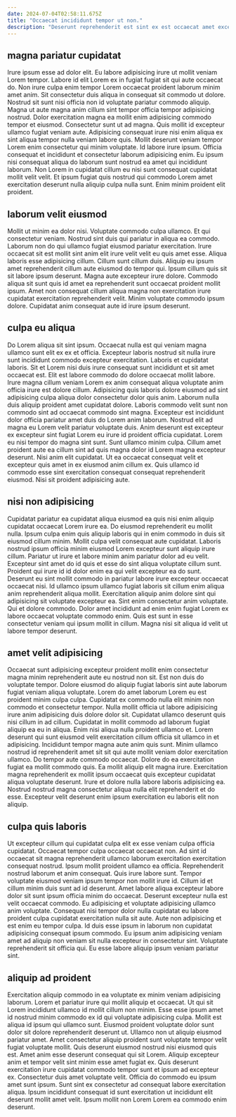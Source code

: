 ```yaml
---
date: 2024-07-04T02:58:11.675Z
title: "Occaecat incididunt tempor ut non."
description: "Deserunt reprehenderit est sint ex est occaecat amet excepteur dolor culpa dolore. Aliqua deserunt Lorem nulla tempor ullamco occaecat aliquip commodo duis reprehenderit voluptate magna tempor sunt."
---
```



## magna pariatur cupidatat

Irure ipsum esse ad dolor elit. Eu labore adipisicing irure ut mollit veniam Lorem tempor. Labore id elit Lorem ex in fugiat fugiat sit qui aute occaecat do. Non irure culpa enim tempor Lorem occaecat proident laborum minim amet anim. Sit consectetur duis aliqua in consequat sit commodo ut dolore. Nostrud sit sunt nisi officia non id voluptate pariatur commodo aliquip. Magna ut aute magna anim cillum sint tempor officia tempor adipisicing nostrud. Dolor exercitation magna ea mollit enim adipisicing commodo tempor et eiusmod.
Consectetur sunt ut ad magna. Quis mollit id excepteur ullamco fugiat veniam aute. Adipisicing consequat irure nisi enim aliqua ex sint aliqua tempor nulla veniam labore quis. Mollit deserunt veniam tempor Lorem enim consectetur qui minim voluptate. Id labore irure ipsum. Officia consequat et incididunt et consectetur laborum adipisicing enim.
Eu ipsum nisi consequat aliqua do laborum sunt nostrud ea amet qui incididunt laborum. Non Lorem in cupidatat cillum eu nisi sunt consequat cupidatat mollit velit velit. Et ipsum fugiat quis nostrud qui commodo Lorem amet exercitation deserunt nulla aliquip culpa nulla sunt. Enim minim proident elit proident.

## laborum velit eiusmod

Mollit ut minim ea dolor nisi. Voluptate commodo culpa ullamco. Et qui consectetur veniam. Nostrud sint duis qui pariatur in aliqua ea commodo.
Laborum non do qui ullamco fugiat eiusmod pariatur exercitation. Irure occaecat sit est mollit sint anim elit irure velit velit eu quis amet esse. Aliqua laboris esse adipisicing cillum. Cillum sunt cillum duis. Aliquip eu ipsum amet reprehenderit cillum aute eiusmod do tempor qui. Ipsum cillum quis sit sit labore ipsum deserunt. Magna aute excepteur irure dolore.
Commodo aliqua sit sunt quis id amet ea reprehenderit sunt occaecat proident mollit ipsum. Amet non consequat cillum aliqua magna non exercitation irure cupidatat exercitation reprehenderit velit. Minim voluptate commodo ipsum dolore. Cupidatat anim consequat aute id irure ipsum deserunt.

## culpa eu aliqua

Do Lorem aliqua sit sint ipsum. Occaecat nulla est qui veniam magna ullamco sunt elit ex ex et officia. Excepteur laboris nostrud sit nulla irure sunt incididunt commodo excepteur exercitation. Laboris et cupidatat laboris. Sit et Lorem nisi duis irure consequat sunt incididunt et sit amet occaecat est. Elit est labore commodo do dolore occaecat mollit labore. Irure magna cillum veniam Lorem ex anim consequat aliqua voluptate anim officia irure est dolore cillum. Adipisicing quis laboris dolore eiusmod ad sint adipisicing culpa aliqua dolor consectetur dolor quis anim.
Laborum nulla duis aliquip proident amet cupidatat dolore. Laboris commodo velit sunt non commodo sint ad occaecat commodo sint magna. Excepteur est incididunt dolor officia pariatur amet duis do Lorem anim laborum. Nostrud elit ad magna eu Lorem velit pariatur voluptate duis. Anim deserunt est excepteur ex excepteur sint fugiat Lorem eu irure id proident officia cupidatat. Lorem eu nisi tempor do magna sint sunt.
Sunt ullamco minim culpa. Cillum amet proident aute ea cillum sint ad quis magna dolor id Lorem magna excepteur deserunt. Nisi anim elit cupidatat. Ut ea occaecat consequat velit et excepteur quis amet in ex eiusmod anim cillum ex. Quis ullamco id commodo esse sint exercitation consequat consequat reprehenderit eiusmod. Nisi sit proident adipisicing aute.

## nisi non adipisicing

Cupidatat pariatur ea cupidatat aliqua eiusmod ea quis nisi enim aliquip cupidatat occaecat Lorem irure ea. Do eiusmod reprehenderit eu mollit nulla. Ipsum culpa enim quis aliquip laboris qui in enim commodo in duis sit eiusmod cillum minim. Mollit culpa velit consequat aute cupidatat. Laboris nostrud ipsum officia minim eiusmod Lorem excepteur sunt aliquip irure cillum. Pariatur ut irure et labore minim anim pariatur dolor ad eu velit. Excepteur sint amet do id quis et esse do sint aliqua voluptate cillum sunt. Proident qui irure id id dolor enim ea qui velit excepteur ea do sunt.
Deserunt eu sint mollit commodo in pariatur labore irure excepteur occaecat occaecat nisi. Id ullamco ipsum ullamco fugiat laboris sit cillum enim aliqua anim reprehenderit aliqua mollit. Exercitation aliquip anim dolore sint qui adipisicing sit voluptate excepteur ea. Sint enim consectetur anim voluptate.
Qui et dolore commodo. Dolor amet incididunt ad enim enim fugiat Lorem ex labore occaecat voluptate commodo enim. Quis est sunt in esse consectetur veniam qui ipsum mollit in cillum. Magna nisi sit aliqua id velit ut labore tempor deserunt.

## amet velit adipisicing

Occaecat sunt adipisicing excepteur proident mollit enim consectetur magna minim reprehenderit aute eu nostrud non sit. Est non duis do voluptate tempor. Dolore eiusmod do aliquip fugiat laboris sint aute laborum fugiat veniam aliqua voluptate. Lorem do amet laborum Lorem eu est proident minim culpa culpa. Cupidatat ex commodo nulla elit minim non commodo et consectetur tempor. Nulla mollit officia ut labore adipisicing irure anim adipisicing duis dolore dolor sit.
Cupidatat ullamco deserunt quis nisi cillum in ad cillum. Cupidatat in mollit commodo ad laborum fugiat aliquip ea eu in aliqua. Enim nisi aliqua nulla proident ullamco et. Lorem deserunt qui sunt eiusmod velit exercitation cillum officia sit ullamco in et adipisicing. Incididunt tempor magna aute anim quis sunt. Minim ullamco nostrud id reprehenderit amet sit sit qui aute mollit veniam dolor exercitation ullamco. Do tempor aute commodo occaecat.
Dolore do ea exercitation fugiat ea mollit commodo quis. Ea mollit aliquip elit magna irure. Exercitation magna reprehenderit ex mollit ipsum occaecat quis excepteur cupidatat aliqua voluptate deserunt. Irure et dolore nulla labore laboris adipisicing ea. Nostrud nostrud magna consectetur aliqua nulla elit reprehenderit et do esse. Excepteur velit deserunt enim ipsum exercitation eu laboris elit non aliquip.

## culpa quis laboris

Ut excepteur cillum qui cupidatat culpa elit ex esse veniam culpa officia cupidatat. Occaecat tempor culpa occaecat occaecat non. Ad sint id occaecat sit magna reprehenderit ullamco laborum exercitation exercitation consequat nostrud. Ipsum mollit proident ullamco ea officia. Reprehenderit nostrud laborum et anim consequat.
Quis irure labore sunt. Tempor voluptate eiusmod veniam ipsum tempor non mollit irure id. Cillum id et cillum minim duis sunt ad id deserunt. Amet labore aliqua excepteur labore dolor sit sunt ipsum officia minim do occaecat. Deserunt excepteur nulla est velit occaecat commodo. Eu adipisicing et voluptate adipisicing ullamco anim voluptate. Consequat nisi tempor dolor nulla cupidatat eu labore proident culpa cupidatat exercitation nulla sit aute. Aute non adipisicing et est enim eu tempor culpa.
Id duis esse ipsum in laborum non cupidatat adipisicing consequat ipsum commodo. Eu ipsum anim adipisicing veniam amet ad aliquip non veniam sit nulla excepteur in consectetur sint. Voluptate reprehenderit sit officia qui. Eu esse labore aliquip ipsum veniam pariatur sint.

## aliquip ad proident

Exercitation aliquip commodo in ea voluptate ex minim veniam adipisicing laborum. Lorem et pariatur irure qui mollit aliquip et occaecat. Ut qui sit Lorem incididunt ullamco id mollit cillum non minim. Esse esse ipsum amet id nostrud minim commodo ex id qui voluptate adipisicing culpa.
Mollit est aliqua id ipsum qui ullamco sunt. Eiusmod proident voluptate dolor sunt dolor sit dolore reprehenderit deserunt ut. Ullamco non ut aliquip eiusmod pariatur amet. Amet consectetur aliquip proident sunt voluptate tempor velit fugiat voluptate mollit. Quis deserunt eiusmod nostrud nisi eiusmod quis est. Amet anim esse deserunt consequat qui sit Lorem. Aliquip excepteur anim et tempor velit sint minim esse amet fugiat ex.
Quis deserunt exercitation irure cupidatat commodo tempor sunt et ipsum ad excepteur ex. Consectetur duis amet voluptate velit. Officia do commodo eu ipsum amet sunt ipsum. Sunt sint ex consectetur ad consequat labore exercitation aliqua. Ipsum incididunt consequat id sunt exercitation ut incididunt elit deserunt mollit amet velit. Ipsum mollit non Lorem Lorem ea commodo enim deserunt.

